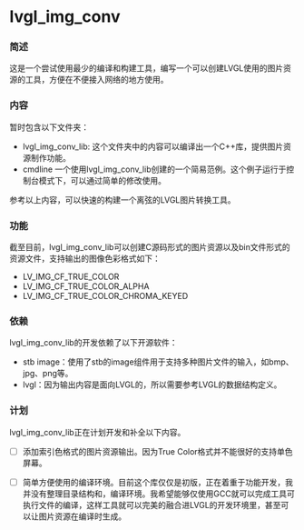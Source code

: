 # lvgl_img_conv
### 简述
这是一个尝试使用最少的编译和构建工具，编写一个可以创建LVGL使用的图片资源的工具，方便在不便接入网络的地方使用。

### 内容
暂时包含以下文件夹：
* lvgl_img_conv_lib: 这个文件夹中的内容可以编译出一个C++库，提供图片资源制作功能。
* cmdline 一个使用lvgl_img_conv_lib创建的一个简易范例。这个例子运行于控制台模式下，可以通过简单的修改使用。

参考以上内容，可以快速的构建一个离弦的LVGL图片转换工具。

### 功能
截至目前，lvgl_img_conv_lib可以创建C源码形式的图片资源以及bin文件形式的资源文件，支持输出的图像色彩格式如下：
* LV_IMG_CF_TRUE_COLOR
* LV_IMG_CF_TRUE_COLOR_ALPHA
* LV_IMG_CF_TRUE_COLOR_CHROMA_KEYED

### 依赖
lvgl_img_conv_lib的开发依赖了以下开源软件：
* stb image：使用了stb的image组件用于支持多种图片文件的输入，如bmp、jpg、png等。
* lvgl：因为输出内容是面向LVGL的，所以需要参考LVGL的数据结构定义。

### 计划
lvgl_img_conv_lib正在计划开发和补全以下内容。

- [ ] 添加索引色格式的图片资源输出。因为True Color格式并不能很好的支持单色屏幕。
- [ ] 简单方便使用的编译环境。目前这个库仅仅是初版，正在着重于功能开发，我并没有整理目录结构和，编译环境。我希望能够仅使用GCC就可以完成工具可执行文件的编译，这样工具就可以完美的融合进LVGL的开发环境里，甚至可以让图片资源在编译时生成。



